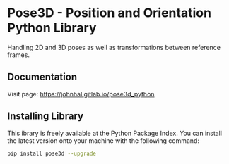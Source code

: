 # Pose3D - Position and Orientation Python Library

Handling 2D and 3D poses as well as transformations between reference frames.

## Documentation
Visit page: <https://johnhal.gitlab.io/pose3d_python>

## Installing Library
This ibrary is freely available at the Python Package Index. You can install the latest version onto your machine with the following command:

``` bash
pip install pose3d --upgrade
```
